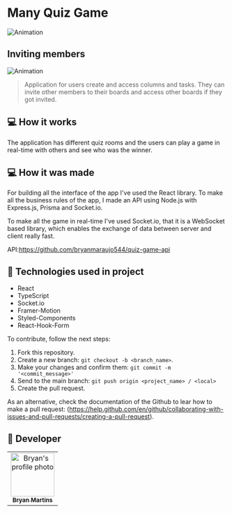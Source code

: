 # Many Quiz Game

<!---Esses são exemplos. Veja https://shields.io para outras pessoas ou para personalizar este conjunto de escudos. Você pode querer incluir dependências, status do projeto e informações de licença aqui--->

![Animation](https://user-images.githubusercontent.com/62571814/161432889-df009922-e3d7-4c8c-9182-3dcdfcbc4550.gif)


## Inviting members
![Animation](https://user-images.githubusercontent.com/62571814/161433156-3267b59a-c435-4bd1-845a-a2056d879e9f.gif)

> Application for users create and access columns and tasks. They can invite other members to their boards and access other boards if they got invited.

## 💻 How it works

The application has different quiz rooms and the users can play a game in real-time with others and see who was the winner.

## 💻 How it was made

For building all the interface of the app I've used the React library. To make all the business rules of the app, I made an API using Node.js with Express.js, Prisma and Socket.io.

To make all the game in real-time I've used Socket.io, that it is a WebSocket based library, which enables the exchange of data between server and client really fast.

API:https://github.com/bryanmaraujo544/quiz-game-api

## 🚀 Technologies used in project

- React
- TypeScript
- Socket.io
- Framer-Motion
- Styled-Components
- React-Hook-Form

To contribute, follow the next steps:

1. Fork this repository.
2. Create a new branch: `git checkout -b <branch_name>`.
3. Make your changes and confirm them: `git commit -m '<commit_message>'`
4. Send to the main branch: `git push origin <project_name> / <local>`
5. Create the pull request.

As an alternative, check the documentation of the Github to lear how to make a pull request: (https://help.github.com/en/github/collaborating-with-issues-and-pull-requests/creating-a-pull-request).

## 🤝 Developer

<table>
  <tr>
    <td align="center">
      <a href="#">
        <img src="https://github.com/bryanmaraujo544.png" width="100px;" alt="Bryan's profile photo"/><br>
        <sub>
          <b>Bryan Martins</b>
        </sub>
      </a>
    </td>

</table>

